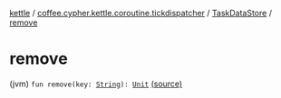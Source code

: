 [kettle](../../index.md) / [coffee.cypher.kettle.coroutine.tickdispatcher](../index.md) / [TaskDataStore](index.md) / [remove](./remove.md)

# remove

(jvm) `fun remove(key: `[`String`](https://kotlinlang.org/api/latest/jvm/stdlib/kotlin/-string/index.html)`): `[`Unit`](https://kotlinlang.org/api/latest/jvm/stdlib/kotlin/-unit/index.html) [(source)](https://github.com/Cypher121/kettle/blob/master/src/main/kotlin/coffee/cypher/kettle/coroutine/tickdispatcher/TaskDataStore.kt#L25)